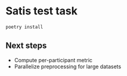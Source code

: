# Satis test task

```python
poetry install
```

## Next steps

-   Compute per-participant metric
-   Parallelize preprocessing for large datasets
